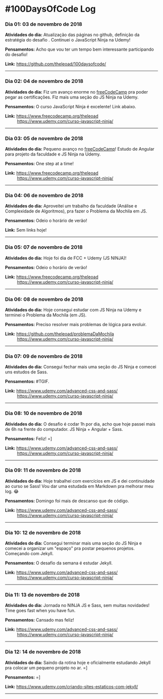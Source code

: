 # #100DaysOfCode Log

### Dia 01: 03 de novembro de 2018

**Atividades do dia:** Atualização das páginas no github, definição da estratégia do desafio . Continuei o JavaScript Ninja na Udemy!

**Pensamentos:** Acho que vou ter um tempo bem interessante participando do desafio! 

**Link:** https://github.com/theleoad/100daysofcode/

---

### Dia 02: 04 de novembro de 2018

**Atividades do dia:** Fiz um avanço enorme no [freeCodeCamp](https://freecodecamp.org) pra poder pegar as certificações. Fiz mais uma seção do JS Ninja na Udemy.

**Pensamentos:** O curso JavaScript Ninja é excelente! Link abaixo.

**Link:** https://www.freecodecamp.org/theleoad  
&nbsp;&nbsp;&nbsp;&nbsp;&nbsp;&nbsp;&nbsp;&nbsp;&nbsp;&nbsp;https://www.udemy.com/curso-javascript-ninja/

---

### Dia 03: 05 de novembro de 2018

**Atividades do dia:** Pequeno avanço no [freeCodeCamp](https://freecodecamp.org)! Estudo de Angular para projeto da faculdade e JS Ninja na Udemy.

**Pensamentos:** One step at a time!

**Link:** https://www.freecodecamp.org/theleoad  
&nbsp;&nbsp;&nbsp;&nbsp;&nbsp;&nbsp;&nbsp;&nbsp;&nbsp;&nbsp;https://www.udemy.com/curso-javascript-ninja/

---

### Dia 04: 06 de novembro de 2018

**Atividades do dia:** Aproveitei um trabalho da faculdade (Análise e Complexidade de Algoritmos), pra fazer o Problema da Mochila em JS.

**Pensamentos:** Odeio o horário de verão! 

**Link:** Sem links hoje!

---

### Dia 05: 07 de novembro de 2018

**Atividades do dia:** Hoje foi dia de FCC + Udemy (JS NINJA)!

**Pensamentos:** Odeio o horário de verão! 

**Link:** https://www.freecodecamp.org/theleoad  
&nbsp;&nbsp;&nbsp;&nbsp;&nbsp;&nbsp;&nbsp;&nbsp;&nbsp;&nbsp;https://www.udemy.com/curso-javascript-ninja/

---

### Dia 06: 08 de novembro de 2018

**Atividades do dia:** Hoje consegui estudar com JS Ninja na Udemy e terminei o Problema da Mochila (em JS). 

**Pensamentos:** Preciso resolver mais problemas de lógica para evoluir.

**Link:** https://github.com/theleoad/problemaDaMochila  
&nbsp;&nbsp;&nbsp;&nbsp;&nbsp;&nbsp;&nbsp;&nbsp;&nbsp;&nbsp;https://www.udemy.com/curso-javascript-ninja/

---

### Dia 07: 09 de novembro de 2018

**Atividades do dia:** Consegui fechar mais uma seção do JS Ninja e comecei uns estudos de Sass. 

**Pensamentos:** #TGIF.

**Link:** https://www.udemy.com/advanced-css-and-sass/  
&nbsp;&nbsp;&nbsp;&nbsp;&nbsp;&nbsp;&nbsp;&nbsp;&nbsp;&nbsp;https://www.udemy.com/curso-javascript-ninja/

---

### Dia 08: 10 de novembro de 2018

**Atividades do dia:** O desafio é codar 1h por dia, acho que hoje passei mais de 6h na frente do computador. JS Ninja + Angular + Sass.

**Pensamentos:** Feliz! =]

**Link:** https://www.udemy.com/advanced-css-and-sass/  
&nbsp;&nbsp;&nbsp;&nbsp;&nbsp;&nbsp;&nbsp;&nbsp;&nbsp;&nbsp;https://www.udemy.com/curso-javascript-ninja/

---

### Dia 09: 11 de novembro de 2018

**Atividades do dia:** Hoje trabalhei com exercícios em JS e dei continuidade ao curso se Sass! Vou dar uma estudada em Markdown pra melhorar meu log. 😂

**Pensamentos:** Domingo foi mais de descanso que de código.

**Link:** https://www.udemy.com/advanced-css-and-sass/  
&nbsp;&nbsp;&nbsp;&nbsp;&nbsp;&nbsp;&nbsp;&nbsp;&nbsp;&nbsp;https://www.udemy.com/curso-javascript-ninja/

---

### Dia 10: 12 de novembro de 2018

**Atividades do dia:** Consegui terminar mais uma seção do JS Ninja e comecei a organizar um "espaço" pra postar pequenos projetos. Começando com Jekyll.  

**Pensamentos:** O desafio da semana é estudar Jekyll.

**Link:** https://www.udemy.com/advanced-css-and-sass/  
&nbsp;&nbsp;&nbsp;&nbsp;&nbsp;&nbsp;&nbsp;&nbsp;&nbsp;&nbsp;https://www.udemy.com/curso-javascript-ninja/

---

### Dia 11: 13 de novembro de 2018

**Atividades do dia:** Jornada no NINJA JS e Sass, sem muitas novidades! Time goes fast when you have fun.

**Pensamentos:** Cansado mas feliz!

**Link:** https://www.udemy.com/advanced-css-and-sass/  
&nbsp;&nbsp;&nbsp;&nbsp;&nbsp;&nbsp;&nbsp;&nbsp;&nbsp;&nbsp;https://www.udemy.com/curso-javascript-ninja/

---

### Dia 12: 14 de novembro de 2018

**Atividades do dia:** Saindo da rotina hoje e oficialmente estudando Jekyll pra colocar um pequeno projeto no ar. =]

**Pensamentos:** =]

**Link:** https://www.udemy.com/criando-sites-estaticos-com-jekyll/

---
